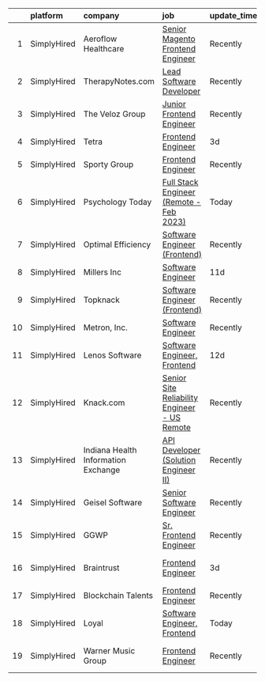 

|    | platform    | company                             | job                                                                                                                                                        | update_time   | location          |
|---:|:------------|:------------------------------------|:-----------------------------------------------------------------------------------------------------------------------------------------------------------|:--------------|:------------------|
|  1 | SimplyHired | Aeroflow Healthcare                 | [Senior Magento Frontend Engineer](https://www.simplyhired.com/job/uJJWsbsJ-A2J-2KXvsX-Cha73KyKnl-V2EEKSox5OzuSBWCVaz1N-A?q=frontend+engineer)             | Recently      | Asheville, NC     |
|  2 | SimplyHired | TherapyNotes.com                    | [Lead Software Developer](https://www.simplyhired.com/job/QIaWhYK-Di6J9Feyks_51CoPLWDAYcBxhrtFlU2xUjsPOHLcCwZSXg?q=frontend+engineer)                      | Recently      | Remote            |
|  3 | SimplyHired | The Veloz Group                     | [Junior Frontend Engineer](https://www.simplyhired.com/job/1lmRPeJQcIuYQW-Sqf8-1rUzud-_LA4n-p--hYKkb_pBEvImygS1aQ?q=frontend+engineer)                     | Recently      | Remote            |
|  4 | SimplyHired | Tetra                               | [Frontend Engineer](https://www.simplyhired.com/job/sXFpLAu2xwODUwux0-RYIx73RNt8TmGBQBpjF-K1dN7_xNYfD74_OA?q=frontend+engineer)                            | 3d            | New York, NY      |
|  5 | SimplyHired | Sporty Group                        | [Frontend Engineer](https://www.simplyhired.com/job/yErCTN6x8Zu2hHp4tViQPPQ7T4lMF3f5c9ECWXjpL3DNornJfE11ZQ?q=frontend+engineer)                            | Recently      | Remote            |
|  6 | SimplyHired | Psychology Today                    | [Full Stack Engineer (Remote - Feb 2023)](https://www.simplyhired.com/job/HRzAr8oIUNeDx4FyjXp_Gg9fLmO_aMw1WMbGnflqFjY5UE24Ryku-g?q=frontend+engineer)      | Today         | Remote            |
|  7 | SimplyHired | Optimal Efficiency                  | [Software Engineer (Frontend)](https://www.simplyhired.com/job/tdLZYEMU6jRlLMj0yVKcd_PBezg-af1i6_WgEMyzuy3GSBM61IN0xg?q=frontend+engineer)                 | Recently      | Remote            |
|  8 | SimplyHired | Millers Inc                         | [Software Engineer](https://www.simplyhired.com/job/HArQkVRGsLsAflCdWZaHlXcX_9D_n7US0RoU1A903ClvhRDaHuy7Kg?q=frontend+engineer)                            | 11d           | Pittsburg, KS     |
|  9 | SimplyHired | Topknack                            | [Software Engineer (Frontend)](https://www.simplyhired.com/job/cCecoRVDoE2XLOUlY9a2QrjpOwZcNs6b3DKDzhpC1utXDbZ7r1rfuA?q=frontend+engineer)                 | Recently      | Remote            |
| 10 | SimplyHired | Metron, Inc.                        | [Software Engineer](https://www.simplyhired.com/job/GU7lFhZEZyRc5s71ZuZ-lfUk9W0IlXEAaxmWbxcq5itkWMmccQyuww?q=frontend+engineer)                            | Recently      | Reston, VA        |
| 11 | SimplyHired | Lenos Software                      | [Software Engineer, Frontend](https://www.simplyhired.com/job/CLXK2ucFeFwz83ETZ1A6j8fZMcf9-CuKOMEhh-zao3IuhJbtBUXv4w?q=frontend+engineer)                  | 12d           | Remote            |
| 12 | SimplyHired | Knack.com                           | [Senior Site Reliability Engineer - US Remote](https://www.simplyhired.com/job/NTzLbxFAwzuHrEO0LTCAnOOHH1mRNeraYYOBT0-QRX7nnC3IrqkXAA?q=frontend+engineer) | Recently      | Remote            |
| 13 | SimplyHired | Indiana Health Information Exchange | [API Developer (Solution Engineer II)](https://www.simplyhired.com/job/KsXi45sIi50i4nG1Cw1Azw-amveiQy7D5Z4edTHi_5wrczciovI2TQ?q=frontend+engineer)         | Recently      | Remote            |
| 14 | SimplyHired | Geisel Software                     | [Senior Software Engineer](https://www.simplyhired.com/job/gk71XuBNrFlxGOm5b1EGgDiAmRQTH4EXTMcfzXn81diRF6C2giYnSA?q=frontend+engineer)                     | Recently      | Worcester, MA     |
| 15 | SimplyHired | GGWP                                | [Sr. Frontend Engineer](https://www.simplyhired.com/job/ON_xufJgNDw0n3__9mS3UGnb7qhIYriTnRSMN1OMnguNnZWHBJrgfA?q=frontend+engineer)                        | Recently      | Remote            |
| 16 | SimplyHired | Braintrust                          | [Frontend Engineer](https://www.simplyhired.com/job/gI3BN4BWDVpVE2sdKo2He7EXuV0S6H6ikq-4kt5VhUH61NfXl11R6A?q=frontend+engineer)                            | 3d            | San Francisco, CA |
| 17 | SimplyHired | Blockchain Talents                  | [Frontend Engineer](https://www.simplyhired.com/job/nSVsHCvWsm3_pt5kzR-egLVZEH-yooTu1krRa-KA8yU3BGVLiAF1Lw?q=frontend+engineer)                            | Recently      | Remote            |
| 18 | SimplyHired | Loyal                               | [Software Engineer, Frontend](https://www.simplyhired.com/job/x4MRXGXvA474S-dPnMHA9Y8occOKCiQmP6aUgyhP8nKLjfy1f9yF9w?q=frontend+engineer)                  | Today         | Atlanta, GA       |
| 19 | SimplyHired | Warner Music Group                  | [Frontend Engineer](https://www.simplyhired.com/job/A_AjNyeHJDcKB7Du4bVmt454AxVzhfEwDhyJ1uZGEBvX1KRUHBHs4A?q=frontend+engineer)                            | Recently      | Los Angeles, CA   |